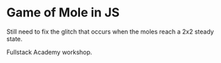 # Game of Mole in JS

Still need to fix the glitch that occurs when the moles reach a 2x2 steady state.

Fullstack Academy workshop.

